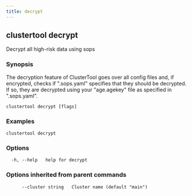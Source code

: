```yaml
---
title: decrypt
---
```

## clustertool decrypt

Decrypt all high-risk data using sops

### Synopsis

The decryption feature of ClusterTool goes over all config files and, if encrypted, checks if ".sops.yaml" specifies that they should be decrypted.
If so, they are decrypted using your "age.agekey" file as specified in ".sops.yaml".

```
clustertool decrypt [flags]
```

### Examples

```
clustertool decrypt
```

### Options

```
  -h, --help   help for decrypt
```

### Options inherited from parent commands

```
      --cluster string   Cluster name (default "main")
```
